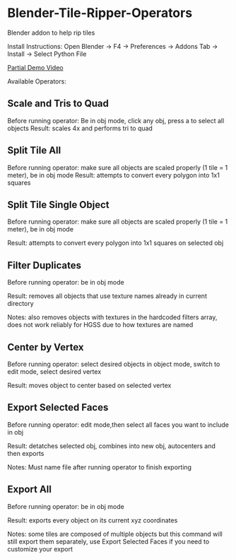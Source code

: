 # Blender-Tile-Ripper-Operators
Blender addon to help rip tiles

Install Instructions: Open Blender -> F4 -> Preferences -> Addons Tab -> Install -> Select Python File

[Partial Demo Video](https://streamable.com/g7cpjx)

Available Operators:


## Scale and Tris to Quad

Before running operator: Be in obj mode, click any obj, press a to select all objects
Result: scales 4x and performs tri to quad
 
## Split Tile All

Before running operator: make sure all objects are scaled properly (1 tile = 1 meter), be in obj mode
Result: attempts to convert every polygon into 1x1 squares 
 

## Split Tile Single Object

Before running operator: make sure all objects are scaled properly (1 tile = 1 meter), be in obj mode

Result: attempts to convert every polygon into 1x1 squares on selected obj


## Filter Duplicates

Before running operator: be in obj mode

Result: removes all objects that use texture names already in current directory

Notes: also removes objects with textures in the hardcoded filters array, does not work reliably for HGSS due to how textures are named
 

## Center by Vertex

Before running operator: select desired objects in object mode, switch to edit mode, select desired vertex

Result: moves object to center based on selected vertex
 

## Export Selected Faces

Before running operator: edit mode,then select all faces you want to include in obj

Result: detatches selected obj, combines into new obj, autocenters and then exports

Notes: Must name file after running operator to finish exporting


## Export All

Before running operator: be in obj mode

Result: exports every object on its current xyz coordinates

Notes: some tiles are composed of multiple objects but this command will still export them separately, use Export Selected Faces if you need to customize your export 
